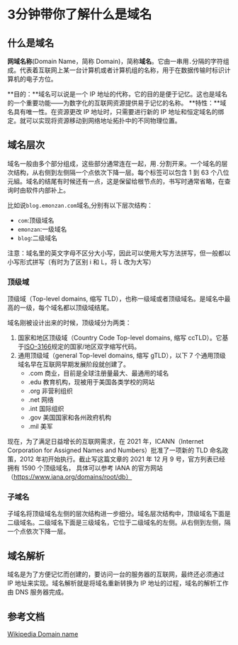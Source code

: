 # 3分钟带你了解什么是域名

## 什么是域名

**网域名称**(Domain Name，简称 Domain)，简称**域名**。它由一串用`.`分隔的字符组成。代表着互联网上某一台计算机或者计算机组的名称，用于在数据传输时标识计算机的电子方位。

**目的：**域名可以说是一个 IP 地址的代称，它的目的是便于记忆。这也是域名的一个重要功能——为数字化的互联网资源提供易于记忆的名称。
**特性：**域名具有唯一性。在资源更改 IP 地址时，只需要进行新的 IP 地址和恒定域名的绑定。就可以实现将资源移动到网络地址拓扑中的不同物理位置。

## 域名层次

域名一般由多个部分组成，这些部分通常连在一起，用`.`分割开来。一个域名的层次结构，从右侧到左侧隔一个点依次下降一层。每个标签可以包含 1 到 63 个八位元組。域名的结尾有时候还有一点，这是保留给根节点的，书写时通常省略，在查询时由软件内部补上。

比如说`blog.emonzan.com`域名,分别有以下层次结构：

- `com`:顶级域名
- `emonzan`:一级域名
- `blog`:二级域名

注意：域名里的英文字母不区分大小写，因此可以使用大写方法拼写，但一般都以小写形式拼写（有时为了区别 i 和 L，将 L 改为大写）

### 顶级域

顶级域（Top-level domains, 缩写 TLD），也称一级域或者顶级域名。是域名中最高的一级，每个域名都以顶级域结尾。

域名刚被设计出来的时候，顶级域分为两类：

1. 国家和地区顶级域（Country Code Top-level domains, 缩写 ccTLD）。它基于[ISO-3166](https://www.iso.org/iso-3166-country-codes.html)规定的国家/地区双字缩写代码。
2. 通用顶级域（general Top-level domains, 缩写 gTLD），以下 7 个通用顶级域名早在互联网早期发展阶段就创建了。
   - .com 商业，目前是全球注册量最大、最通用的域名
   - .edu 教育机构，现被用于美国各类学校的网站
   - .org 非营利组织
   - .net 网络
   - .int 国际组织
   - .gov 美国国家和各州政府机构
   - .mil 美军

现在，为了满足日益增长的互联网需求，在 2021 年，ICANN（Internet Corporation for Assigned Names and Numbers）批准了一项新的 TLD 命名政策，2012 年初开始执行。截止写这篇文章的 2021 年 12 月 9 号，官方列表已经拥有 1590 个顶级域名， 具体可以参考 IANA 的官方网站（https://www.iana.org/domains/root/db）

### 子域名
子域名将顶级域名左侧的层次结构进一步细分。域名层次结构中，顶级域名下面是二级域名。二级域名下面是三级域名，它位于二级域名的左侧。从右侧到左侧，隔一个点依次下降一层。

## 域名解析

域名是为了方便记忆而创建的，要访问一台的服务器的互联网，最终还必须通过 IP 地址来实现。域名解析就是将域名重新转换为 IP 地址的过程，域名的解析工作由 DNS 服务器完成。


## 参考文档

[Wikipedia Domain name](https://en.wikipedia.org/wiki/Domain_name)
